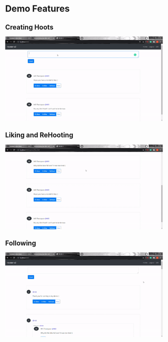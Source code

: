 # Demo Features

## Creating Hoots

<p align="center">
  <img src="/documentation/CreateHoot.gif" alt="animated" />
</p>

## Liking and ReHooting

<p align="center">
  <img src="/documentation/LikeReHoot.gif" alt="animated" />
</p>

## Following

<p align="center">
  <img src="/documentation/Follow.gif" alt="animated" />
</p>
